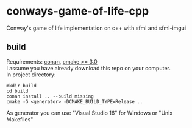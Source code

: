 # conways-game-of-life-cpp
Conway's game of life implementation on c++ with sfml and sfml-imgui

## build
Requirements: [conan](https://conan.io/downloads.html), [cmake >= 3.0](https://cmake.org/download/)
<br>
I assume you have already download this repo on your computer.
<br>
In project directory:
```
mkdir build
cd build
conan install .. --build missing
cmake -G <generator> -DCMAKE_BUILD_TYPE=Release ..
```
As generator you can use "Visual Studio 16" for Windows or "Unix Makefiles"
